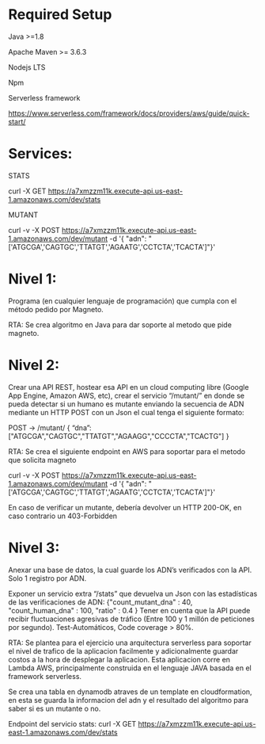 

# Required Setup
Java >=1.8

Apache Maven >= 3.6.3

Nodejs LTS

Npm

Serverless framework

https://www.serverless.com/framework/docs/providers/aws/guide/quick-start/

# Services:
STATS

curl  -X GET https://a7xmzzm11k.execute-api.us-east-1.amazonaws.com/dev/stats 

MUTANT

curl -v -X POST https://a7xmzzm11k.execute-api.us-east-1.amazonaws.com/dev/mutant -d '{ "adn": "['ATGCGA','CAGTGC','TTATGT','AGAATG','CCTCTA','TCACTA']"}'


# **Nivel 1:**
Programa (en cualquier lenguaje de programación) que cumpla con el método pedido por Magneto.

RTA: Se crea algoritmo en Java para dar soporte al metodo que pide magneto.

# **Nivel 2:**
Crear una API REST, hostear esa API en un cloud computing libre (Google App Engine, Amazon AWS, etc), crear el servicio “/mutant/” en donde se pueda detectar si un humano es mutante enviando la secuencia de ADN mediante un HTTP POST con un Json el cual tenga el siguiente formato:

POST → /mutant/ { “dna”:["ATGCGA","CAGTGC","TTATGT","AGAAGG","CCCCTA","TCACTG"] }

RTA:  Se crea el siguiente endpoint en AWS para soportar para el metodo que solicita magneto

curl -v -X POST https://a7xmzzm11k.execute-api.us-east-1.amazonaws.com/dev/mutant -d '{ "adn": "['ATGCGA','CAGTGC','TTATGT','AGAATG','CCTCTA','TCACTA']"}'

En caso de verificar un mutante, debería devolver un HTTP 200-OK, en caso contrario un 403-Forbidden

# **Nivel 3:**
Anexar una base de datos, la cual guarde los ADN’s verificados con la API. Solo 1 registro por ADN.

Exponer un servicio extra “/stats” que devuelva un Json con las estadísticas de las verificaciones de ADN: {"count_mutant_dna" : 40, "count_human_dna" : 100, "ratio" : 0.4 } Tener en cuenta que la API puede recibir fluctuaciones agresivas de tráfico (Entre 100 y 1 millón de peticiones por segundo). Test-Automáticos, Code coverage > 80%.

RTA: Se plantea para el ejercicio una arquitectura serverless para soportar el nivel de trafico de la aplicacion facilmente y adicionalmente guardar costos a la hora de desplegar la aplicacion. Esta aplicacion corre en Lambda AWS, principalmente construida en el lenguaje JAVA basada en el framework serverless.

Se crea una tabla en dynamodb atraves de un template en cloudformation, en esta se guarda la informacion del adn y el resultado del algoritmo para saber si es un mutante o no.

Endpoint  del servicio stats:
curl  -X GET https://a7xmzzm11k.execute-api.us-east-1.amazonaws.com/dev/stats  

